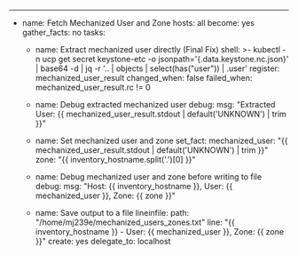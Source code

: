 ---
- name: Fetch Mechanized User and Zone
  hosts: all
  become: yes
  gather_facts: no
  tasks:
    - name: Extract mechanized user directly (Final Fix)
      shell: >-
        kubectl -n ucp get secret keystone-etc -o jsonpath='{.data.keystone\.nc\.json}' | base64 -d | jq -r '.. | objects | select(has("user")) | .user'
      register: mechanized_user_result
      changed_when: false
      failed_when: mechanized_user_result.rc != 0

    - name: Debug extracted mechanized user
      debug:
        msg: "Extracted User: {{ mechanized_user_result.stdout | default('UNKNOWN') | trim }}"

    - name: Set mechanized user and zone
      set_fact:
        mechanized_user: "{{ mechanized_user_result.stdout | default('UNKNOWN') | trim }}"
        zone: "{{ inventory_hostname.split('.')[0] }}"

    - name: Debug mechanized user and zone before writing to file
      debug:
        msg: "Host: {{ inventory_hostname }}, User: {{ mechanized_user }}, Zone: {{ zone }}"

    - name: Save output to a file
      lineinfile:
        path: "/home/mj239e/mechanized_users_zones.txt"
        line: "{{ inventory_hostname }} - User: {{ mechanized_user }}, Zone: {{ zone }}"
        create: yes
      delegate_to: localhost
